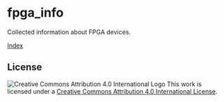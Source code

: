# fpga_info

Collected information about FPGA devices.

[Index](doc/index.md)

## License

![Creative Commons Attribution 4.0 International Logo](https://licensebuttons.net/l/by/4.0/88x31.png)
This work is licensed under a [Creative Commons Attribution 4.0 International License](https://creativecommons.org/licenses/by/4.0/).
